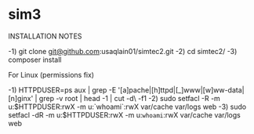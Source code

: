 sim3
====

INSTALLATION NOTES

-1) git clone git@github.com:usaqlain01/simtec2.git 
-2) cd simtec2/ 
-3) composer install

For Linux (permissions fix)

-1) HTTPDUSER=ps aux | grep -E '[a]pache|[h]ttpd|[_]www|[w]ww-data|[n]ginx' | grep -v root | head -1 | cut -d\ -f1
-2) sudo setfacl -R -m u:$HTTPDUSER:rwX -m u:`whoami`:rwX var/cache var/logs web 
-3) sudo setfacl -dR -m u:$HTTPDUSER:rwX -m u:`whoami`:rwX var/cache var/logs web
